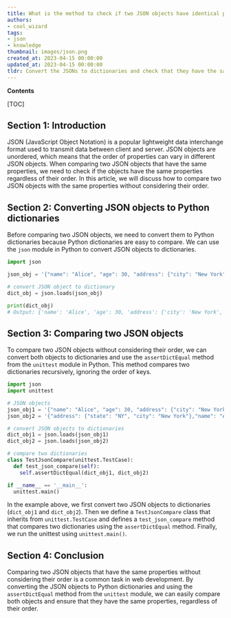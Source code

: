 ```yaml
---
title: What is the method to check if two JSON objects have identical properties regardless of their sequence?
authors:
- cool_wizard
tags:
- json
- knowledge
thumbnail: images/json.png
created_at: 2023-04-15 00:00:00
updated_at: 2023-04-15 00:00:00
tldr: Convert the JSONs to dictionaries and check that they have the same key-value pairs using the set() function.
---
```


**Contents**

[TOC]

## Section 1: Introduction

JSON (JavaScript Object Notation) is a popular lightweight data interchange format used to transmit data between client and server. JSON objects are unordered, which means that the order of properties can vary in different JSON objects. When comparing two JSON objects that have the same properties, we need to check if the objects have the same properties regardless of their order. In this article, we will discuss how to compare two JSON objects with the same properties without considering their order.

## Section 2: Converting JSON objects to Python dictionaries

Before comparing two JSON objects, we need to convert them to Python dictionaries because Python dictionaries are easy to compare. We can use the `json` module in Python to convert JSON objects to dictionaries.

```python
import json

json_obj = '{"name": "Alice", "age": 30, "address": {"city": "New York", "state": "NY"}}'

# convert JSON object to dictionary
dict_obj = json.loads(json_obj)

print(dict_obj)
# Output: {'name': 'Alice', 'age': 30, 'address': {'city': 'New York', 'state': 'NY'}}
```

## Section 3: Comparing two JSON objects

To compare two JSON objects without considering their order, we can convert both objects to dictionaries and use the `assertDictEqual` method from the `unittest` module in Python. This method compares two dictionaries recursively, ignoring the order of keys.

```python
import json
import unittest

# JSON objects
json_obj1 = '{"name": "Alice", "age": 30, "address": {"city": "New York", "state": "NY"}}'
json_obj2 = '{"address": {"state": "NY", "city": "New York"},"name": "Alice", "age": 30}'

# convert JSON objects to dictionaries
dict_obj1 = json.loads(json_obj1)
dict_obj2 = json.loads(json_obj2)

# compare two dictionaries
class TestJsonCompare(unittest.TestCase):
  def test_json_compare(self):
    self.assertDictEqual(dict_obj1, dict_obj2)

if __name__ == '__main__':
  unittest.main()
```

In the example above, we first convert two JSON objects to dictionaries (`dict_obj1` and `dict_obj2`). Then we define a `TestJsonCompare` class that inherits from `unittest.TestCase` and defines a `test_json_compare` method that compares two dictionaries using the `assertDictEqual` method. Finally, we run the unittest using `unittest.main()`.

## Section 4: Conclusion

Comparing two JSON objects that have the same properties without considering their order is a common task in web development. By converting the JSON objects to Python dictionaries and using the `assertDictEqual` method from the `unittest` module, we can easily compare both objects and ensure that they have the same properties, regardless of their order.
